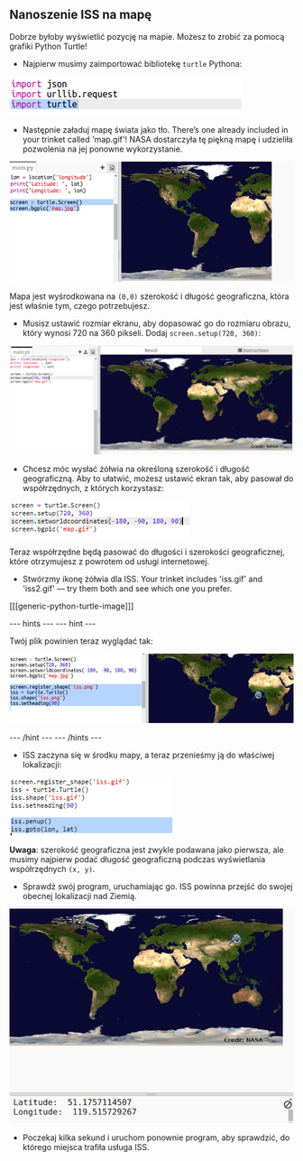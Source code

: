 ## Nanoszenie ISS na mapę

Dobrze byłoby wyświetlić pozycję na mapie. Możesz to zrobić za pomocą grafiki Python Turtle!

+ Najpierw musimy zaimportować bibliotekę `turtle` Pythona:

![zrzut ekranu](images/iss-turtle.png)

+ Następnie załaduj mapę świata jako tło. There’s one already included in your trinket called 'map.gif'! NASA dostarczyła tę piękną mapę i udzieliła pozwolenia na jej ponowne wykorzystanie. 

![zrzut ekranu](images/iss-map.png)

Mapa jest wyśrodkowana na `(0,0)` szerokość i długość geograficzna, która jest właśnie tym, czego potrzebujesz.

+ Musisz ustawić rozmiar ekranu, aby dopasować go do rozmiaru obrazu, który wynosi 720 na 360 pikseli. Dodaj `screen.setup(720, 360)`:

![zrzut ekranu](images/iss-setup.png)

+ Chcesz móc wysłać żółwia na określoną szerokość i długość geograficzną. Aby to ułatwić, możesz ustawić ekran tak, aby pasował do współrzędnych, z których korzystasz:

![zrzut ekranu](images/iss-world.png)

Teraz współrzędne będą pasować do długości i szerokości geograficznej, które otrzymujesz z powrotem od usługi internetowej.

+ Stwórzmy ikonę żółwia dla ISS. Your trinket includes 'iss.gif' and 'iss2.gif' — try them both and see which one you prefer. 

[[[generic-python-turtle-image]]]

\--- hints \--- \--- hint \---

Twój plik powinien teraz wyglądać tak:

![zrzut ekranu](images/iss-image.png)

\--- /hint \--- \--- /hints \---

+ ISS zaczyna się w środku mapy, a teraz przenieśmy ją do właściwej lokalizacji:

![zrzut ekranu](images/iss-plot.png)

**Uwaga**: szerokość geograficzna jest zwykle podawana jako pierwsza, ale musimy najpierw podać długość geograficzną podczas wyświetlania współrzędnych `(x, y)`.

+ Sprawdź swój program, uruchamiając go. ISS powinna przejść do swojej obecnej lokalizacji nad Ziemią. 

![zrzut ekranu](images/iss-plotted.png)

+ Poczekaj kilka sekund i uruchom ponownie program, aby sprawdzić, do którego miejsca trafiła usługa ISS.